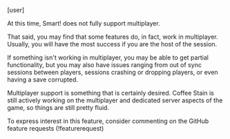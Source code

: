 [user]

At this time, Smart! does not fully support multiplayer.

That said, you may find that some features do, in fact, work in multiplayer. Usually, you will have the most success if you are the host of the session.

If something isn't working in multiplayer, you may be able to get partial functionality, but you may also have issues ranging from out of sync sessions between players, sessions crashing or dropping players, or even having a save corrupted.

Multiplayer support is something that is certainly desired.  Coffee Stain is still actively working on the multiplayer and dedicated server aspects of the game, so things are still pretty fluid.

To express interest in this feature, consider commenting on the GitHub feature requests (!featurerequest)